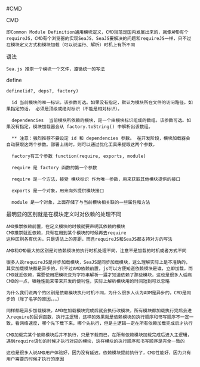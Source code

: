 #CMD

  CMD 

    即Common Module Definition通用模块定义，CMD规范是国内发展出来的，就像AMD有个requireJS，CMD有个浏览器的实现SeaJS，SeaJS要解决的问题和requireJS一样，只不过在模块定义方式和模块加载（可以说运行、解析）时机上有所不同

  语法

    Sea.js 推崇一个模块一个文件，遵循统一的写法

  define

    define(id?, deps?, factory)

      id 当前模块的唯一标识。该参数可选。如果没有指定，默认为模块所在文件的访问路径。如果指定的话， 必须是顶级或绝对标识（不能是相对标识）。

      dependencies  当前模块所依赖的模块，是一个由模块标识组成的数组。该参数可选。如果没有指定，模块加载器会从 factory.toString() 中解析出该数组。

      ** 注意：强烈推荐不要设定 id 和 dependencies 参数。 在开发阶段，模块加载器会自动获取这两个参数。部署上线时，则可以通过优化工具来提取这两个参数。

      factory有三个参数 function(require, exports, module)

      require 是 factory 函数的第一个参数

      require 是一个方法，接受 模块标识 作为唯一参数，用来获取其他模块提供的接口

      exports 是一个对象，用来向外提供模块接口

      module 是一个对象，上面存储了与当前模块相关联的一些属性和方法


  最明显的区别就是在模块定义时对依赖的处理不同

    AMD推崇依赖前置，在定义模块的时候就要声明其依赖的模块
    CMD推崇就近依赖，只有在用到某个模块的时候再去require
    这种区别各有优劣，只是语法上的差距，而且requireJS和SeaJS都支持对方的写法

    AMD和CMD最大的区别是对依赖模块的执行时机处理不同，注意不是加载的时机或者方式不同

    很多人说requireJS是异步加载模块，SeaJS是同步加载模块，这么理解实际上是不准确的，其实加载模块都是异步的，只不过AMD依赖前置，js可以方便知道依赖模块是谁，立即加载，而CMD就近依赖，需要使用把模块变为字符串解析一遍才知道依赖了那些模块，这也是很多人诟病CMD的一点，牺牲性能来带来开发的便利性，实际上解析模块用的时间短到可以忽略

    为什么我们说两个的区别是依赖模块执行时机不同，为什么很多人认为ADM是异步的，CMD是同步的（除了名字的原因。。。）

    同样都是异步加载模块，AMD在加载模块完成后就会执行改模块，所有模块都加载执行完后会进入require的回调函数，执行主逻辑，这样的效果就是依赖模块的执行顺序和书写顺序不一定一致，看网络速度，哪个先下载下来，哪个先执行，但是主逻辑一定在所有依赖加载完成后才执行

    CMD加载完某个依赖模块后并不执行，只是下载而已，在所有依赖模块加载完成后进入主逻辑，遇到require语句的时候才执行对应的模块，这样模块的执行顺序和书写顺序是完全一致的

    这也是很多人说AMD用户体验好，因为没有延迟，依赖模块提前执行了，CMD性能好，因为只有用户需要的时候才执行的原因